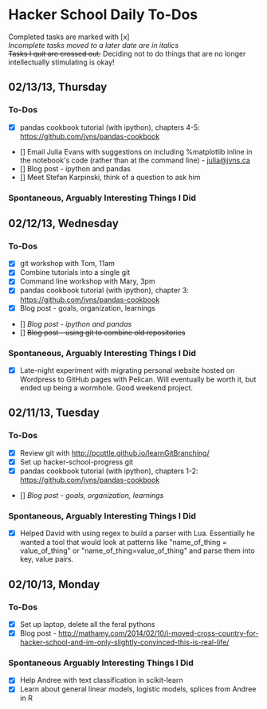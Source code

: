 Hacker School Daily To-Dos
====================
Completed tasks are marked with [x]  
*Incomplete tasks moved to a later date are in italics*  
~~Tasks I quit are crossed out.~~ Deciding not to do things that are no longer intellectually stimulating is okay!

02/13/13, Thursday
---------------------

### To-Dos
+ [x] pandas cookbook tutorial (with ipython), chapters 4-5: https://github.com/jvns/pandas-cookbook
+ [] Email Julia Evans with suggestions on including %matplotlib inline in the notebook's code (rather than at the command line) - julia@jvns.ca
+ [] Blog post - ipython and pandas
+ [] Meet Stefan Karpinski, think of a question to ask him

### Spontaneous, Arguably Interesting Things I Did


02/12/13, Wednesday
---------------------

### To-Dos
+ [x] git workshop with Tom, 11am
+ [x] Combine tutorials into a single git
+ [x] Command line workshop with Mary, 3pm
+ [x] pandas cookbook tutorial (with ipython), chapter 3: https://github.com/jvns/pandas-cookbook
+ [x] Blog post - goals, organization, learnings
+ [] *Blog post - ipython and pandas*
+ [] ~~Blog post - using git to combine old repositories~~

### Spontaneous, Arguably Interesting Things I Did
+ [x] Late-night experiment with migrating personal website hosted on Wordpress to GitHub pages with Pelican. Will eventually be worth it, but ended up being a wormhole. Good weekend project.


02/11/13, Tuesday
---------------------

### To-Dos
+ [x] Review git with http://pcottle.github.io/learnGitBranching/
+ [x] Set up hacker-school-progress git
+ [x] pandas cookbook tutorial (with ipython), chapters 1-2: https://github.com/jvns/pandas-cookbook
+ [] *Blog post - goals, organization, learnings*

### Spontaneous, Arguably Interesting Things I Did
+ [x] Helped David with using regex to build a parser with Lua. Essentially he wanted a tool that would look at patterns like "name_of_thing = value_of_thing" or "name_of_thing=value_of_thing" and parse them into key, value pairs.

02/10/13, Monday
---------------------

### To-Dos
+ [x] Set up laptop, delete all the feral pythons
+ [x] Blog post - http://mathamy.com/2014/02/10/i-moved-cross-country-for-hacker-school-and-im-only-slightly-convinced-this-is-real-life/

### Spontaneous Arguably Interesting Things I Did
+ [x] Help Andree with text classification in scikit-learn
+ [x] Learn about general linear models, logistic models, splices from Andree in R